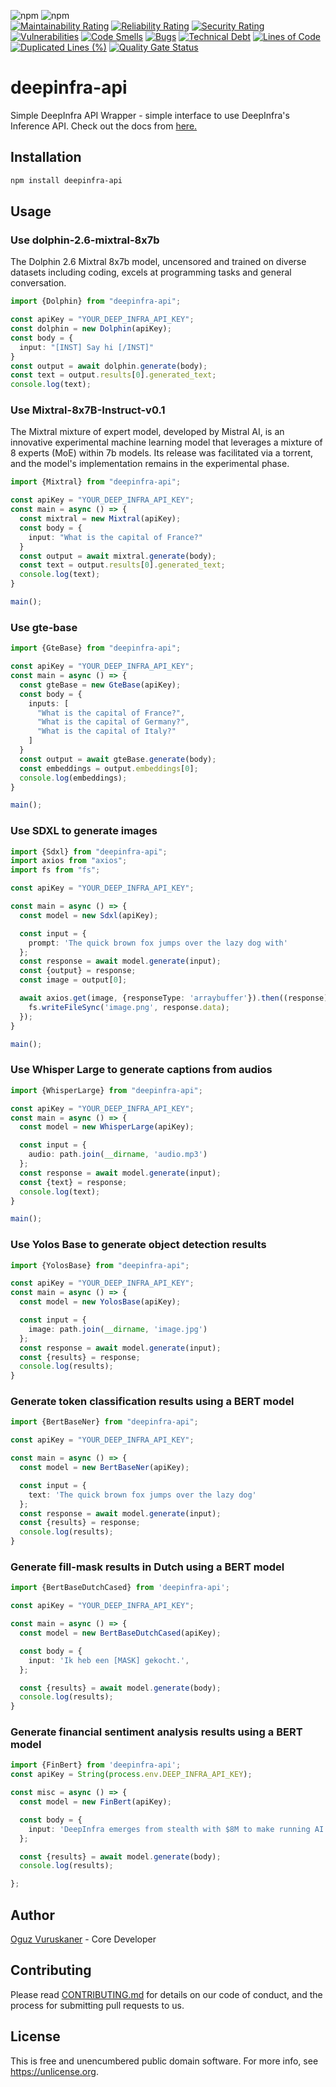 ![npm](https://img.shields.io/npm/v/deepinfra-api)
![npm](https://img.shields.io/npm/dt/deepinfra-api)<br>
[![Maintainability Rating](https://sonarcloud.io/api/project_badges/measure?project=ovuruska_deepinfra-api&metric=sqale_rating)](https://sonarcloud.io/summary/new_code?id=ovuruska_deepinfra-api)
[![Reliability Rating](https://sonarcloud.io/api/project_badges/measure?project=ovuruska_deepinfra-api&metric=reliability_rating)](https://sonarcloud.io/summary/new_code?id=ovuruska_deepinfra-api)
[![Security Rating](https://sonarcloud.io/api/project_badges/measure?project=ovuruska_deepinfra-api&metric=security_rating)](https://sonarcloud.io/summary/new_code?id=ovuruska_deepinfra-api)
[![Vulnerabilities](https://sonarcloud.io/api/project_badges/measure?project=ovuruska_deepinfra-api&metric=vulnerabilities)](https://sonarcloud.io/summary/new_code?id=ovuruska_deepinfra-api)
[![Code Smells](https://sonarcloud.io/api/project_badges/measure?project=ovuruska_deepinfra-api&metric=code_smells)](https://sonarcloud.io/summary/new_code?id=ovuruska_deepinfra-api)
[![Bugs](https://sonarcloud.io/api/project_badges/measure?project=ovuruska_deepinfra-api&metric=bugs)](https://sonarcloud.io/summary/new_code?id=ovuruska_deepinfra-api)
[![Technical Debt](https://sonarcloud.io/api/project_badges/measure?project=ovuruska_deepinfra-api&metric=sqale_index)](https://sonarcloud.io/summary/new_code?id=ovuruska_deepinfra-api)
[![Lines of Code](https://sonarcloud.io/api/project_badges/measure?project=ovuruska_deepinfra-api&metric=ncloc)](https://sonarcloud.io/summary/new_code?id=ovuruska_deepinfra-api)
[![Duplicated Lines (%)](https://sonarcloud.io/api/project_badges/measure?project=ovuruska_deepinfra-api&metric=duplicated_lines_density)](https://sonarcloud.io/summary/new_code?id=ovuruska_deepinfra-api)
[![Quality Gate Status](https://sonarcloud.io/api/project_badges/measure?project=ovuruska_deepinfra-api&metric=alert_status)](https://sonarcloud.io/summary/new_code?id=ovuruska_deepinfra-api)

# deepinfra-api

Simple DeepInfra API Wrapper - simple interface to use DeepInfra's Inference API.
Check out the docs from [here.](https://ovuruska.github.io/deepinfra-api/)

## Installation

```bash
npm install deepinfra-api
```

## Usage

### Use dolphin-2.6-mixtral-8x7b

The Dolphin 2.6 Mixtral 8x7b model, uncensored and trained on diverse datasets including coding, excels at programming
tasks and general conversation.

```typescript
import {Dolphin} from "deepinfra-api";

const apiKey = "YOUR_DEEP_INFRA_API_KEY";
const dolphin = new Dolphin(apiKey);
const body = {
  input: "[INST] Say hi [/INST]"
}
const output = await dolphin.generate(body);
const text = output.results[0].generated_text;
console.log(text);
```

### Use Mixtral-8x7B-Instruct-v0.1

The Mixtral mixture of expert model, developed by Mistral AI, is an innovative experimental machine learning model that
leverages a mixture of 8 experts (MoE) within 7b models. Its release was facilitated via a torrent, and the model's
implementation remains in the experimental phase.

```typescript
import {Mixtral} from "deepinfra-api";

const apiKey = "YOUR_DEEP_INFRA_API_KEY";
const main = async () => {
  const mixtral = new Mixtral(apiKey);
  const body = {
    input: "What is the capital of France?"
  }
  const output = await mixtral.generate(body);
  const text = output.results[0].generated_text;
  console.log(text);
}

main();
```

### Use gte-base

```typescript
import {GteBase} from "deepinfra-api";

const apiKey = "YOUR_DEEP_INFRA_API_KEY";
const main = async () => {
  const gteBase = new GteBase(apiKey);
  const body = {
    inputs: [
      "What is the capital of France?",
      "What is the capital of Germany?",
      "What is the capital of Italy?"
    ]
  }
  const output = await gteBase.generate(body);
  const embeddings = output.embeddings[0];
  console.log(embeddings);
}

main();
```

### Use SDXL to generate images

```typescript
import {Sdxl} from "deepinfra-api";
import axios from "axios";
import fs from "fs";

const apiKey = "YOUR_DEEP_INFRA_API_KEY";

const main = async () => {
  const model = new Sdxl(apiKey);

  const input = {
    prompt: 'The quick brown fox jumps over the lazy dog with'
  };
  const response = await model.generate(input);
  const {output} = response;
  const image = output[0];

  await axios.get(image, {responseType: 'arraybuffer'}).then((response) => {
    fs.writeFileSync('image.png', response.data);
  });
}

main();
```

### Use Whisper Large to generate captions from audios

```typescript
import {WhisperLarge} from "deepinfra-api";

const apiKey = "YOUR_DEEP_INFRA_API_KEY";
const main = async () => {
  const model = new WhisperLarge(apiKey);

  const input = {
    audio: path.join(__dirname, 'audio.mp3')
  };
  const response = await model.generate(input);
  const {text} = response;
  console.log(text);
}

main();
```

### Use Yolos Base to generate object detection results

```typescript
import {YolosBase} from "deepinfra-api";

const apiKey = "YOUR_DEEP_INFRA_API_KEY";
const main = async () => {
  const model = new YolosBase(apiKey);

  const input = {
    image: path.join(__dirname, 'image.jpg')
  };
  const response = await model.generate(input);
  const {results} = response;
  console.log(results);
}

```

### Generate token classification results using a BERT model

```typescript
import {BertBaseNer} from "deepinfra-api";

const apiKey = "YOUR_DEEP_INFRA_API_KEY";

const main = async () => {
  const model = new BertBaseNer(apiKey);

  const input = {
    text: 'The quick brown fox jumps over the lazy dog'
  };
  const response = await model.generate(input);
  const {results} = response;
  console.log(results);
}
```

### Generate fill-mask results in Dutch using a BERT model

```typescript
import {BertBaseDutchCased} from 'deepinfra-api';

const apiKey = "YOUR_DEEP_INFRA_API_KEY";

const main = async () => {
  const model = new BertBaseDutchCased(apiKey);

  const body = {
    input: 'Ik heb een [MASK] gekocht.',
  };

  const {results} = await model.generate(body);
  console.log(results);
}
```

### Generate financial sentiment analysis results using a BERT model

```typescript
import {FinBert} from 'deepinfra-api';
const apiKey = String(process.env.DEEP_INFRA_API_KEY);

const misc = async () => {
  const model = new FinBert(apiKey);

  const body = {
    input: 'DeepInfra emerges from stealth with $8M to make running AI inferences more affordable',
  };

  const {results} = await model.generate(body);
  console.log(results);

};
```

## Author

[Oguz Vuruskaner](https://www.oguzvuruskaner.com) - Core Developer

## Contributing

Please read [CONTRIBUTING.md](CONTRIBUTING.md) for details on our code of conduct, and the process for submitting pull
requests to us.

## License

This is free and unencumbered public domain software. For more info, see https://unlicense.org.
